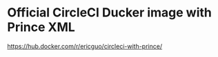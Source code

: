 # Official CircleCI Ducker image with Prince XML

https://hub.docker.com/r/ericguo/circleci-with-prince/

